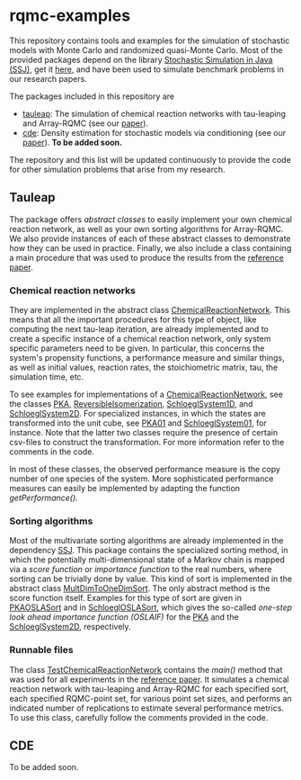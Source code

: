 # rqmc-examples
This repository contains tools and examples for the simulation of stochastic models with Monte Carlo and randomized quasi-Monte Carlo. Most of the provided packages depend on the library [Stochastic Simulation in Java (SSJ)](http://simul.iro.umontreal.ca/ssj/), get it [here](https://github.com/umontreal-simul/ssj), and have been used to simulate benchmark problems in our research papers.

The packages included in this repository are 

* [tauleap](#Tauleap): The simulation of chemical reaction networks with tau-leaping and Array-RQMC (see our [paper](https://arxiv.org/abs/2009.00337)).
* [cde](#CDE): Density estimation for stochastic models via conditioning (see our [paper](https://arxiv.org/abs/1906.04607)). **To be added soon.** 

The repository and this list will be updated continuously to provide the code for other simulation problems that arise from my research.

## Tauleap
The package offers *abstract classes* to easily implement your own chemical reaction network, as well as your own sorting algorithms for Array-RQMC. We also provide instances of each of these abstract classes to demonstrate how they can be used in practice.  Finally, we also include a class containing a main procedure that was used to produce the results from the [reference paper](https://arxiv.org/abs/2009.00337).

### Chemical reaction networks
They are implemented in the abstract class [ChemicalReactionNetwork](https://github.com/FlorianPuchhammer/rqmc-simulation-hub/blob/main/src/main/java/tauleap/ChemicalReactionNetwork.java). This means that all the important procedures for this type of object, like computing the next tau-leap iteration, are already implemented and to create a specific instance of a chemical reaction network, only system specific parameters need to be given. In particular, this concerns the system's propensity functions, a performance measure and similar things, as well as initial values, reaction rates, the stoichiometric matrix, tau, the simulation time, etc.

To see examples for implementations of a [ChemicalReactionNetwork](https://github.com/FlorianPuchhammer/rqmc-simulation-hub/blob/main/src/main/java/tauleap/ChemicalReactionNetwork.java), see the classes [PKA](https://github.com/FlorianPuchhammer/rqmc-simulation-hub/blob/main/src/main/java/tauleap/PKA.java), [ReversibleIsomerization](https://github.com/FlorianPuchhammer/rqmc-simulation-hub/blob/main/src/main/java/tauleap/ReversibleIsomerization.java), [SchloeglSystem1D](https://github.com/FlorianPuchhammer/rqmc-simulation-hub/blob/main/src/main/java/tauleap/SchloeglSystem1D.java), and [SchloeglSystem2D](https://github.com/FlorianPuchhammer/rqmc-simulation-hub/blob/main/src/main/java/tauleap/SchloeglSystem2D.java). For specialized instances, in which the states are transformed into the unit cube, see [PKA01](https://github.com/FlorianPuchhammer/rqmc-simulation-hub/blob/main/src/main/java/tauleap/PKA01.java) and [SchloeglSystem01](https://github.com/FlorianPuchhammer/rqmc-simulation-hub/blob/main/src/main/java/tauleap/SchloeglSystem01.java), for instance. Note that the latter two classes require the presence of certain csv-files to construct the transformation. For more information refer to the comments in the code.

In most of these classes, the observed performance measure is the copy number of one species of the system. More sophisticated performance measures can easily be implemented by adapting the function *getPerformance().*

### Sorting algorithms
Most of the multivariate sorting algorithms are already implemented in the dependency [SSJ](http://simul.iro.umontreal.ca/ssj/). This package contains the specialized sorting method, in which the potentially multi-dimensional state of a Markov chain is mapped  via a *score function* or *importance function* to the real numbers, where sorting can be trivially done by value. This kind of sort is implemented in the abstract class [MultDimToOneDimSort](https://github.com/FlorianPuchhammer/rqmc-simulation-hub/blob/main/src/main/java/tauleap/MultDimToOneDimSort.java). The only abstract method is the score function itself. Examples for this type of sort are given in [PKAOSLASort](https://github.com/FlorianPuchhammer/rqmc-simulation-hub/blob/main/src/main/java/tauleap/PKAOSLASort.java) and in [SchloeglOSLASort](https://github.com/FlorianPuchhammer/rqmc-simulation-hub/blob/main/src/main/java/tauleap/SchloeglOSLASort.java), which gives the so-called *one-step look ahead importance function (OSLAIF)* for the [PKA](https://github.com/FlorianPuchhammer/rqmc-simulation-hub/blob/main/src/main/java/tauleap/PKA.java) and the [SchloeglSystem2D](https://github.com/FlorianPuchhammer/rqmc-simulation-hub/blob/main/src/main/java/tauleap/SchloeglSystem2D.java), respectively. 

### Runnable files
The class [TestChemicalReactionNetwork](https://github.com/FlorianPuchhammer/rqmc-simulation-hub/blob/main/src/main/java/tauleap/TestChemicalReactionNetwork.java) contains the *main()* method that was used for all experiments in the [reference paper](https://arxiv.org/abs/2009.00337). It simulates a chemical reaction network with tau-leaping and Array-RQMC for each specified sort, each specified RQMC-point set, for various point set sizes, and performs an indicated number of replications to estimate several performance metrics. To use this class, carefully follow the comments provided in the code.

## CDE
To be added soon.
